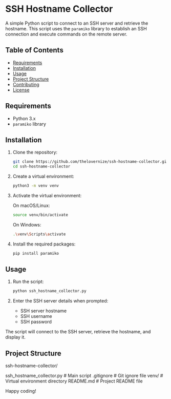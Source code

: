 # SSH Hostname Collector

A simple Python script to connect to an SSH server and retrieve the hostname. This script uses the `paramiko` library to establish an SSH connection and execute commands on the remote server.

## Table of Contents

- [Requirements](#requirements)
- [Installation](#installation)
- [Usage](#usage)
- [Project Structure](#project-structure)
- [Contributing](#contributing)
- [License](#license)

## Requirements

- Python 3.x
- `paramiko` library

## Installation

1. Clone the repository:
    ```sh
    git clone https://github.com/thelovernize/ssh-hostname-collector.git
    cd ssh-hostname-collector
    ```

2. Create a virtual environment:
    ```sh
    python3 -m venv venv
    ```

3. Activate the virtual environment:

    On macOS/Linux:
    ```sh
    source venv/bin/activate
    ```

    On Windows:
    ```sh
    .\venv\Scripts\activate
    ```

4. Install the required packages:
    ```sh
    pip install paramiko
    ```

## Usage

1. Run the script:
    ```sh
    python ssh_hostname_collector.py
    ```

2. Enter the SSH server details when prompted:
    - SSH server hostname
    - SSH username
    - SSH password

The script will connect to the SSH server, retrieve the hostname, and display it.

## Project Structure

ssh-hostname-collector/

ssh_hostname_collector.py # Main script
.gitignore # Git ignore file
venv/ # Virtual environment directory
README.md # Project README file



Happy coding!



